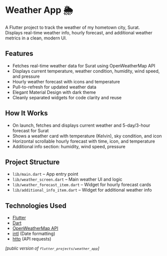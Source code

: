 # Weather App 🌦️

A Flutter project to track the weather of my hometown city, Surat.  
Displays real-time weather info, hourly forecast, and additional weather metrics in a clean, modern UI.

## Features

- Fetches real-time weather data for Surat using OpenWeatherMap API
- Displays current temperature, weather condition, humidity, wind speed, and pressure
- Hourly weather forecast with icons and temperature
- Pull-to-refresh for updated weather data
- Elegant Material Design with dark theme
- Cleanly separated widgets for code clarity and reuse

## How It Works

- On launch, fetches and displays current weather and 5-day/3-hour forecast for Surat
- Shows a weather card with temperature (Kelvin), sky condition, and icon
- Horizontal scrollable hourly forecast with time, icon, and temperature
- Additional info section: humidity, wind speed, pressure

## Project Structure

- `lib/main.dart` – App entry point
- `lib/weather_screen.dart` – Main weather UI and logic
- `lib/weather_forecast_item.dart` – Widget for hourly forecast cards
- `lib/additional_info_item.dart` – Widget for additional weather info

## Technologies Used

- [Flutter](https://flutter.dev/)
- [Dart](https://dart.dev/)
- [OpenWeatherMap API](https://openweathermap.org/api)
- [intl](https://pub.dev/packages/intl) (Date formatting)
- [http](https://pub.dev/packages/http) (API requests)

<p align="left" style="font-size:small"><i>[public version of <code>flutter_projects/weather_app</code>]</i></p>